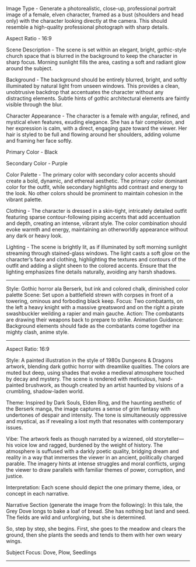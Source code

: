 Image Type - 
Generate a photorealistic, close-up, professional portrait image of a female, elven character, framed as a bust (shoulders and head only) with the character looking directly at the camera. This should resemble a high-quality professional photograph with sharp details.

Aspect Ratio -
  16:9

Scene Description - 
The scene is set within an elegant, bright, gothic-style church space that is blurred in the background to keep the character in sharp focus. Morning sunlight fills the area, casting a soft and radiant glow around the subject.

Background - 
The background should be entirely blurred, bright, and softly illuminated by natural light from unseen windows. This provides a clean, unobtrusive backdrop that accentuates the character without any distracting elements. Subtle hints of gothic architectural elements are faintly visible through the blur.

Character Appearance - 
The character is a female with angular, refined, and mystical elven features, exuding elegance. She has a fair complexion, and her expression is calm, with a direct, engaging gaze toward the viewer. Her hair is styled to be full and flowing around her shoulders, adding volume and framing her face softly.

Primary Color - 
  Black

Secondary Color - 
  Purple

Color Palette - 
The primary color with secondary color accents should create a bold, dynamic, and ethereal aesthetic. The primary color dominant color for the outfit, while secondary highlights add contrast and energy to the look. No other colors should be prominent to maintain cohesion in the vibrant palette.

Clothing - 
The character is dressed in a skin-tight, intricately detailed outfit featuring sparse contour-following piping accents that add accentuation and depth, creating an intense, vibrant style. The color combination should evoke warmth and energy, maintaining an otherworldly appearance without any dark or heavy look.

Lighting - 
The scene is brightly lit, as if illuminated by soft morning sunlight streaming through stained-glass windows. The light casts a soft glow on the character’s face and clothing, highlighting the textures and contours of the outfit and adding a slight sheen to the colored accents. Ensure that the lighting emphasizes fine details naturally, avoiding any harsh shadows.

----

Style: Gothic horror ala Berserk, but ink and colored chalk, diminished color palette
Scene: Set upon a battlefield strewn with corpses in front of a towering, ominous and forboding black keep.
Focus: Two combatants, on the left a heavy knight with a massive greatsword and on the right a pirate swashbuckler weilding a rapier and main gauche.
Action: The combatants are drawing their weapons back to prepare to strike.
Animation Guidance: Background elements should fade as the combatants come together ina mighty clash, anime style.

----

Aspect Ratio: 16:9

Style:
A painted illustration in the style of 1980s Dungeons & Dragons artwork, blending dark gothic horror with dreamlike qualities. The colors are muted but deep, using shades that evoke a medieval atmosphere touched by decay and mystery. The scene is rendered with meticulous, hand-painted brushwork, as though created by an artist haunted by visions of a crumbling, shadow-laden world.

Theme:
Inspired by Dark Souls, Elden Ring, and the haunting aesthetic of the Berserk manga, the image captures a sense of grim fantasy with undertones of despair and intensity. The tone is simultaneously oppressive and mystical, as if revealing a lost myth that resonates with contemporary issues.

Vibe:
The artwork feels as though narrated by a wizened, old storyteller—his voice low and ragged, burdened by the weight of history. The atmosphere is suffused with a darkly poetic quality, bridging dream and reality in a way that immerses the viewer in an ancient, politically charged parable. The imagery hints at intense struggles and moral conflicts, urging the viewer to draw parallels with familiar themes of power, corruption, and justice.

Interpretation:
Each scene should depict the one primary theme, idea, or concept in each narrative.

Narrative Section (generate the image from the following):
In this tale, the Grey Dove longs to bake a loaf of bread. She has nothing but land and seed. The fields are wild and unforgiving, but she is determined.

So, step by step, she begins. First, she goes to the meadow and clears the ground, then she plants the seeds and tends to them with her own weary wings.

Subject Focus:
Dove, Plow, Seedlings

----

